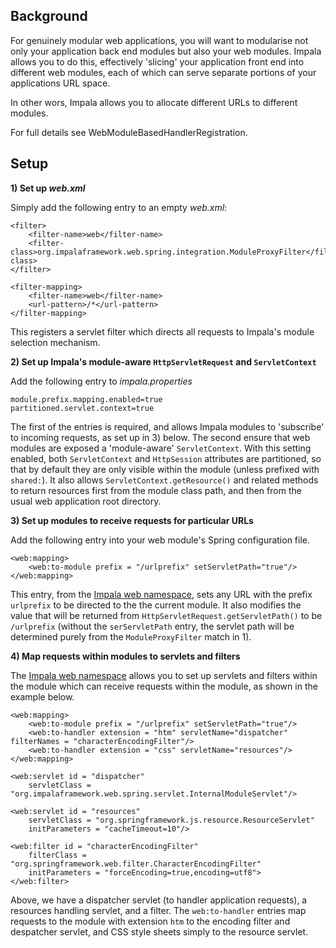 ## Background ##

For genuinely modular web applications, you will want to modularise not only your application back end modules but also your
web modules. Impala allows you to do this, effectively 'slicing' your application front end into different web modules, each of which
can serve separate portions of your applications URL space.

In other wors, Impala allows you to allocate different URLs to different modules.

For full details see WebModuleBasedHandlerRegistration.

## Setup ##

**1) Set up _web.xml_**

Simply add the following entry to an empty _web.xml_:

```
<filter>
    <filter-name>web</filter-name>
    <filter-class>org.impalaframework.web.spring.integration.ModuleProxyFilter</filter-class>
</filter>

<filter-mapping>
    <filter-name>web</filter-name>
    <url-pattern>/*</url-pattern>
</filter-mapping>
```

This registers a servlet filter which directs all requests to Impala's module selection mechanism.

**2) Set up Impala's module-aware `HttpServletRequest` and `ServletContext`**

Add the following entry to _impala.properties_

```
module.prefix.mapping.enabled=true
partitioned.servlet.context=true
```

The first of the entries is required, and allows Impala modules to 'subscribe' to incoming requests, as set up in 3) below.
The second ensure that web modules are exposed a 'module-aware' `ServletContext`. With this setting enabled, both
`ServletContext` and `HttpSession` attributes are partitioned, so that by default they are only visible within the module
(unless prefixed with `shared:`). It also allows `ServletContext.getResource()` and related methods to return
resources first from the module class path, and then from the usual web application root directory.

**3) Set up modules to receive requests for particular URLs**

Add the following entry into your web module's Spring configuration file.

```
<web:mapping>
	<web:to-module prefix = "/urlprefix" setServletPath="true"/> 
</web:mapping> 
```

This entry, from the [Impala web namespace](NamespaceWebReference.md), sets any URL with the prefix `urlprefix` to be directed
to the the current module. It also modifies the value that will be returned from `HttpServletRequest.getServletPath()`
to be `/urlprefix` (without the `serServletPath` entry, the servlet path will be determined purely from the `ModuleProxyFilter`
match in 1).

**4) Map requests within modules to servlets and filters**

The [Impala web namespace](NamespaceWebReference.md) allows you to set up servlets and filters within the module which can receive requests within
the module, as shown in the example below.

```
<web:mapping>
	<web:to-module prefix = "/urlprefix" setServletPath="true"/> 
	<web:to-handler extension = "htm" servletName="dispatcher" filterNames = "characterEncodingFilter"/>
	<web:to-handler extension = "css" servletName="resources"/>
</web:mapping> 

<web:servlet id = "dispatcher" 
    servletClass = "org.impalaframework.web.spring.servlet.InternalModuleServlet"/>
    
<web:servlet id = "resources" 
    servletClass = "org.springframework.js.resource.ResourceServlet"
    initParameters = "cacheTimeout=10"/>
    
<web:filter id = "characterEncodingFilter" 
	filterClass = "org.springframework.web.filter.CharacterEncodingFilter" 
	initParameters = "forceEncoding=true,encoding=utf8">
</web:filter>
```

Above, we have a dispatcher servlet (to handler application requests), a resources handling servlet, and a filter. The `web:to-handler` entries
map requests to the module with extension `htm` to the encoding filter and despatcher servlet, and CSS style sheets simply to the
resource servlet.
